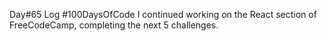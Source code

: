 Day#65 Log #100DaysOfCode I continued working on the React section of FreeCodeCamp, completing the next 5 challenges.
